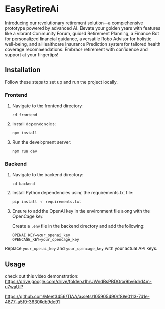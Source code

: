 # EasyRetireAi

Introducing our revolutionary retirement solution—a comprehensive prototype powered by advanced AI. Elevate your golden years with features like a vibrant Community Forum, guided Retirement Planning, a Finance Bot for personalized financial guidance, a versatile Robo Advisor for holistic well-being, and a Healthcare Insurance Prediction system for tailored health coverage recommendations. Embrace retirement with confidence and support at your fingertips!

## Installation

Follow these steps to set up and run the project locally.

### Frontend

1. Navigate to the frontend directory:
    ```
    cd frontend
    ```

2. Install dependencies:
    ```
    npm install
    ```

3. Run the development server:
    ```
    npm run dev
    ```

### Backend

1. Navigate to the backend directory:
    ```
    cd backend
    ```

2. Install Python dependencies using the requirements.txt file:
    ```
    pip install -r requirements.txt
    ```

3. Ensure to add the OpenAI key in the environment file along with the OpenCage key.

    Create a `.env` file in the backend directory and add the following:
    ```
    OPENAI_KEY=your_openai_key
    OPENCAGE_KEY=your_opencage_key
    ```

Replace `your_openai_key` and `your_opencage_key` with your actual API keys.


## Usage

check out this video demonstration:
https://drive.google.com/drive/folders/1hrUWndBsPBDGrxr9bv6drd4m-u7waUiP







https://github.com/Meet3456/TIAA/assets/105905490/f89e0113-7d1e-4877-a5f9-36306db9de91

